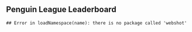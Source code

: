 ## Penguin League Leaderboard




```
## Error in loadNamespace(name): there is no package called 'webshot'
```

